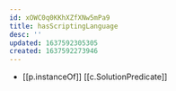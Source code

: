 ```yaml
---
id: xOWC0q0KKhXZfXNw5mPa9
title: hasScriptingLanguage
desc: ''
updated: 1637592305305
created: 1637592273946
---
```


- [[p.instanceOf]] [[c.SolutionPredicate]]
